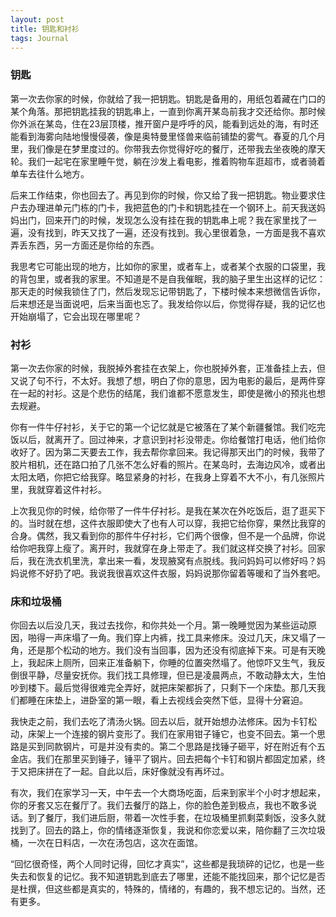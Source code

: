 ```yaml
---
layout: post
title: 钥匙和衬衫
tags: Journal
---
```


### 钥匙

第一次去你家的时候，你就给了我一把钥匙。钥匙是备用的，用纸包着藏在门口的某个角落。那把钥匙挂我的钥匙串上，一直到你离开某岛前我才交还给你。那时候你外派在某岛，住在23层顶楼，推开窗户是呼呼的风，能看到远处的海，有时还能看到海雾向陆地慢慢侵袭，像是奥特曼里怪兽来临前铺垫的雾气。春夏的几个月里，我们像是在梦里度过的。你带我去你觉得好吃的餐厅，还带我去坐夜晚的摩天轮。我们一起宅在家里睡午觉，躺在沙发上看电影，推着购物车逛超市，或者骑着单车去往什么地方。

后来工作结束，你也回去了。再见到你的时候，你又给了我一把钥匙。物业要求住户去办理进单元门栋的门卡，我把蓝色的门卡和钥匙挂在一个钢环上。前天我送妈妈出门，回来开门的时候，发现怎么没有挂在我的钥匙串上呢？我在家里找了一遍，没有找到，昨天又找了一遍，还没有找到。我心里很着急，一方面是我不喜欢弄丢东西，另一方面还是你给的东西。

我思考它可能出现的地方，比如你的家里，或者车上，或者某个衣服的口袋里，我的背包里，或者我的家里。不知道是不是自我催眠，我的脑子里生出这样的记忆：那天走的时候我锁住了门，然后发现忘记带钥匙了，下楼时候本来想微信告诉你，后来想还是当面说吧，后来当面也忘了。我发给你以后，你觉得存疑，我的记忆也开始崩塌了，它会出现在哪里呢？

### 衬衫

第一次去你家的时候，我脱掉外套挂在衣架上，你也脱掉外套，正准备挂上去，但又说了句不行，不太好。我想了想，明白了你的意思，因为电影的最后，是两件穿在一起的衬衫。这是个悲伤的结尾，我们谁都不愿意发生，即使是微小的预兆也想去规避。

你有一件牛仔衬衫，关于它的第一个记忆就是它被落在了某个新疆餐馆。我们吃完饭以后，就离开了。回过神来，才意识到衬衫没带走。你给餐馆打电话，他们给你收好了。因为第二天要去工作，我去帮你拿回来。我记得那天出门的时候，我带了胶片相机，还在路口拍了几张不怎么好看的照片。在某岛时，去海边风冷，或者出太阳太晒，你把它给我穿。略显紧身的衬衫，在我身上穿着不大不小，有几张照片里，我就穿着这件衬衫。

上次我见你的时候，给你带了一件牛仔衬衫。是我在某次在外吃饭后，逛了逛买下的。当时就在想，这件衣服即使大了也有人可以穿，我把它给你穿，果然比我穿的合身。偶然，我又看到你的那件牛仔衬衫，它们两个很像，但不是一个品牌，你说给你吧我穿上瘦了。离开时，我就穿在身上带走了。我们就这样交换了衬衫。回家后，我在洗衣机里洗，拿出来一看，发现腋窝有点脱线。我问妈妈可以修好吗？妈妈说修不好扔了吧。我说我很喜欢这件衣服，妈妈说那你留着等暖和了当外套吧。

### 床和垃圾桶

你回去以后没几天，我过去找你，和你共处一个月。第一晚睡觉因为某些运动原因，啪得一声床塌了一角。我们穿上内裤，找工具来修床。没过几天，床又塌了一角，还是那个松动的地方。我们没有当回事，因为还没有彻底掉下来。可是有天晚上，我起床上厕所，回来正准备躺下，你睡的位置突然塌了。他惊吓又生气，我反倒很平静，尽量安抚你。我们找工具修理，但已是凌晨两点，不敢动静太大，生怕吵到楼下。最后觉得很难完全弄好，就把床架都拆了，只剩下一个床垫。那几天我们都睡在床垫上，进卧室的第一眼，看上去视线会突然下低，显得十分窘迫。

我快走之前，我们去吃了清汤火锅。回去以后，就开始想办法修床。因为卡钉松动，床架上一个连接的钢片变形了。我们在家用钳子锤它，也变不回去。第一个思路是买到同款钢片，可是并没有卖的。第二个思路是找锤子砸平，好在附近有个五金店。我们在那里买到锤子，锤平了钢片。回去把每个卡钉和钢片都固定加紧，终于又把床拼在了一起。自此以后，床好像就没有再坏过。

有次，我们在家学习一天，中午去一个大商场吃面，后来到家半个小时才想起来，你的牙套又忘在餐厅了。我们去餐厅的路上，你的脸色差到极点，我也不敢多说话。到了餐厅，我们进后厨，带着一次性手套，在垃圾桶里抓剩菜剩饭，没多久就找到了。回去的路上，你的情绪逐渐恢复，我说和你恋爱以来，陪你翻了三次垃圾桶，一次在日料店，一次在汤包店，这次在面馆。

“回忆很奇怪，两个人同时记得，回忆才真实”，这些都是我琐碎的记忆，也是一些失去和恢复的记忆。我不知道钥匙到底去了哪里，还能不能找回来，那个记忆是否是杜撰，但这些都是真实的，特殊的，情绪的，有趣的，我不想忘记的。当然，还有更多。
